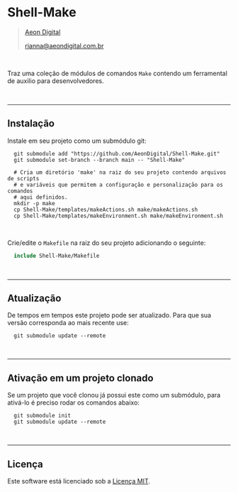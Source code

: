 Shell-Make
===========

> [Aeon Digital](http://www.aeondigital.com.br)
>
> rianna@aeondigital.com.br

&nbsp;

Traz uma coleção de módulos de comandos ``Make`` contendo um ferramental de auxilio para desenvolvedores.


&nbsp;
&nbsp;


________________________________________________________________________________________________________________________

## Instalação

Instale em seu projeto como um submódulo git:

```shell
  git submodule add "https://github.com/AeonDigital/Shell-Make.git"
  git submodule set-branch --branch main -- "Shell-Make"

  # Cria um diretório 'make' na raiz do seu projeto contendo arquivos de scripts
  # e variáveis que permitem a configuração e personalização para os comandos
  # aqui definidos.
  mkdir -p make
  cp Shell-Make/templates/makeActions.sh make/makeActions.sh 
  cp Shell-Make/templates/makeEnvironment.sh make/makeEnvironment.sh 
```

&nbsp;

Crie/edite o ``Makefile`` na raiz do seu projeto adicionando o seguinte:

```Makefile
  include Shell-Make/Makefile
```


&nbsp;
&nbsp;


________________________________________________________________________________________________________________________

## Atualização

De tempos em tempos este projeto pode ser atualizado. Para que sua versão corresponda ao mais recente use:

```shell
  git submodule update --remote
```


&nbsp;
&nbsp;


________________________________________________________________________________________________________________________

## Ativação em um projeto clonado

Se um projeto que você clonou já possui este como um submódulo, para ativá-lo é preciso rodar os comandos abaixo:

```shell
  git submodule init
  git submodule update --remote
```


&nbsp;
&nbsp;


________________________________________________________________________________________________________________________

## Licença

Este software está licenciado sob a [Licença MIT](LICENSE).
